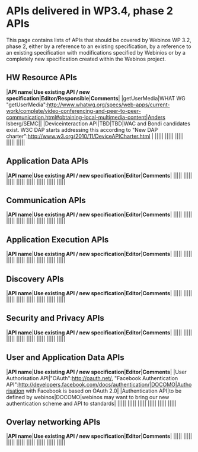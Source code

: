 APIs delivered in WP3.4, phase 2 APIs
=====================================

This page contains lists of APIs that should be covered by Webinos WP 3.2, phase 2, either by a reference to an existing specification, by a reference to an existing specification with modifications specified by Webinios or by a completely new specification created within the Webinos project.

HW Resource APIs
----------------

|**API name**|**Use existing API / new specification**|**Editor/Responsible**|**Comments**|
|getUserMedia|WHAT WG "getUserMedia":http://www.whatwg.org/specs/web-apps/current-work/complete/video-conferencing-and-peer-to-peer-communication.html#obtaining-local-multimedia-content|Anders Isberg/SEMC||
|Deviceinteraction API|TBD|TBD|WAC and Bondi candidates exist. W3C DAP starts addressing this according to "New DAP charter":http://www.w3.org/2010/11/DeviceAPICharter.html |
|||||
|||||
|||||
|||||
|||||

Application Data APIs
---------------------

|**API name**|**Use existing API / new specification**|**Editor**|**Comments**|
|||||
|||||
|||||
|||||
|||||
|||||
|||||
|||||

Communication APIs
------------------

|**API name**|**Use existing API / new specification**|**Editor**|**Comments**|
|||||
|||||
|||||
|||||
|||||
|||||
|||||
|||||

Application Execution APIs
--------------------------

|**API name**|**Use existing API / new specification**|**Editor**|**Comments**|
|||||
|||||
|||||
|||||
|||||
|||||
|||||
|||||

Discovery APIs
--------------

|**API name**|**Use existing API / new specification**|**Editor**|**Comments**|
|||||
|||||
|||||
|||||
|||||
|||||
|||||
|||||

Security and Privacy APIs
-------------------------

|**API name**|**Use existing API / new specification**|**Editor**|**Comments**|
|||||
|||||
|||||
|||||
|||||
|||||
|||||
|||||

User and Application Data APIs
------------------------------

|**API name**|**Use existing API / new specification**|**Editor**|**Comments**|
|User Authorisation API|"OAuth":http://oauth.net/, "Facebook Authentication API":http://developers.facebook.com/docs/authentication/|DOCOMO|Authorisation with Facebook is based on OAuth 2.0|
|Authentication API|to be defined by webinos|DOCOMO|webinos may want to bring our new authentication scheme and API to standards|
|||||
|||||
|||||
|||||
|||||
|||||

Overlay networking APIs
-----------------------

|**API name**|**Use existing API / new specification**|**Editor**|**Comments**|
|||||
|||||
|||||
|||||
|||||
|||||
|||||
|||||

